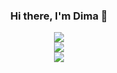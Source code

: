 
<h3 align="center">Hi there, I'm Dima 👋</h3>

<div align="center">
  <img src="https://github-readme-stats.vercel.app/api/top-langs/?username=dimaageev"></img>
</div>

<div align="center">
  <img src="https://github-readme-stats.vercel.app/api?username=dimaageev&show_icons=true&theme=default&border_radius=15&count_private=true"></img>
</div>

<div align="center">
  <img src="https://github-profile-trophy.vercel.app/?username=dimaageev&theme=oldie"></img>
</div>




<!--
**dimaageev/dimaageev** is a ✨ _special_ ✨ repository because its `README.md` (this file) appears on your GitHub profile.

Here are some ideas to get you started:

- 🔭 I’m currently working on ...
- 🌱 I’m currently learning ...
- 👯 I’m looking to collaborate on ...
- 🤔 I’m looking for help with ...
- 💬 Ask me about ...
- 📫 How to reach me: ...
- 😄 Pronouns: ...
- ⚡ Fun fact: ...
-->
